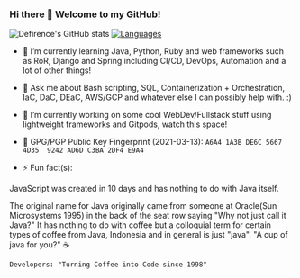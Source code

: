 ### Hi there 👋 Welcome to my GitHub!

![Defirence's GitHub stats](https://github-readme-stats.vercel.app/api?username=defirence&show_icons=true&theme=dark) [![Languages](https://github-readme-stats.vercel.app/api/top-langs/?username=defirence&layout=compact&theme=dark)](https://github.com/anuraghazra/github-readme-stats)

<!-- **Defirence/Defirence** is a ✨ _special_ ✨ repository because its `README.md` (this file) appears on your GitHub profile. -->

- 🌱 I’m currently learning Java, Python, Ruby and web frameworks such as RoR, Django and Spring including CI/CD, DevOps, Automation and a lot of other things!

- 💬 Ask me about Bash scripting, SQL, Containerization + Orchestration, IaC, DaC, DEaC, AWS/GCP and whatever else I can possibly help with. :)

- 🔭 I’m currently working on some cool WebDev/Fullstack stuff using lightweight frameworks and Gitpods, watch this space!

- 🔑 GPG/PGP Public Key Fingerprint (2021-03-13): `A6A4 1A3B DE6C 5667 4D35  9242 AD6D C3BA 2DF4 E9A4`

- ⚡ Fun fact(s):

JavaScript was created in 10 days and has nothing to do with Java itself.

The original name for Java originally came from someone at Oracle(Sun Microsystems 1995) in the back of the seat row saying "Why not just call it Java?" 
It has nothing to do with coffee but a colloquial term for certain types of coffee from Java, Indonesia and in general is just "java". "A cup of java for you?" ☕

`Developers: "Turning Coffee into Code since 1998"`

